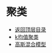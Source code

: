 # 聚类

* [返回顶层目录](../../README.md#目录)
* [k均值聚类](k-means-clustering.md)
* [高斯混合模型](gaussian-mixture-model.md)


